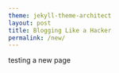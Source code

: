 ```yaml
---
theme: jekyll-theme-architect
layout: post
title: Blogging Like a Hacker
permalink: /new/
---
```

testing a new page
